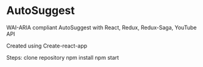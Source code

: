 # AutoSuggest
WAI-ARIA compliant AutoSuggest with React, Redux, Redux-Saga, YouTube API

Created using Create-react-app

Steps:
clone repository
npm install
npm start

